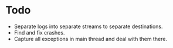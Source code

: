 # Todo

* Separate logs into separate streams to separate destinations.
* Find and fix crashes.
* Capture all exceptions in main thread and deal with them there.